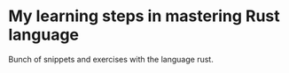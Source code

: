 # My learning steps in mastering Rust language

Bunch of snippets and exercises with the language rust.
